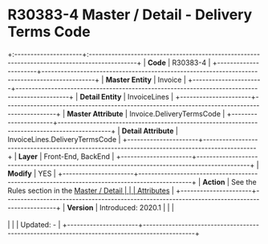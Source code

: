 ﻿---
erp.type: front-end-business-rule
---

# R30383-4 Master / Detail - Delivery Terms Code
+:---------------------+:---------------------------------------------------------------------------------------------+
| **Code**             | R30383-4                                                                                     |
+----------------------+----------------------------------------------------------------------------------------------+
| **Master Entity**    | Invoice                                                                                      |
+----------------------+----------------------------------------------------------------------------------------------+
| **Detail Entity**    | InvoiceLines                                                                                 |
+----------------------+----------------------------------------------------------------------------------------------+
| **Master Attribute** | Invoice.DeliveryTermsCode                                                                    |
+----------------------+----------------------------------------------------------------------------------------------+
| **Detail Attribute** | InvoiceLines.DeliveryTermsCode                                                               |
+----------------------+----------------------------------------------------------------------------------------------+
| **Layer**            | Front-End, BackEnd                                                                           |
+----------------------+----------------------------------------------------------------------------------------------+
| **Modify**           | YES                                                                                          |
+----------------------+----------------------------------------------------------------------------------------------+
| **Action**           | See the Rules section in the [Master / Detail                                                |
|                      | Attributes](xref:master-detail)                                                              |
+----------------------+----------------------------------------------------------------------------------------------+
| **Version**          | Introduced: 2020.1                                                                           |
|                      | <br/><br/>                                                                                   |
|                      | Updated: -                                                                                   |
+----------------------+----------------------------------------------------------------------------------------------+
